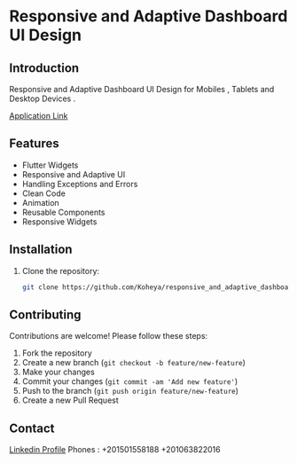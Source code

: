 # Responsive and Adaptive Dashboard UI Design

## Introduction

Responsive and Adaptive Dashboard UI Design for Mobiles , Tablets and Desktop Devices .

[Application Link](https://www.linkedin.com/posts/mohamed-koheya-4989571a9_flutter-ui-dashboard-activity-7193941496675418112-dRdq?utm_source=share&utm_medium=member_android)

## Features

- Flutter Widgets
- Responsive and Adaptive UI
- Handling Exceptions and Errors
- Clean Code
- Animation
- Reusable Components
- Responsive Widgets

## Installation

1. Clone the repository:

    ```bash
    git clone https://github.com/Koheya/responsive_and_adaptive_dashboard_ui_design.git
    ```

## Contributing

Contributions are welcome! Please follow these steps:

1. Fork the repository
2. Create a new branch (`git checkout -b feature/new-feature`)
3. Make your changes
4. Commit your changes (`git commit -am 'Add new feature'`)
5. Push to the branch (`git push origin feature/new-feature`)
6. Create a new Pull Request


## Contact
[Linkedin Profile](https://www.linkedin.com/in/mohamed-koheya-4989571a9/)
Phones :
+201501558188
+201063822016

